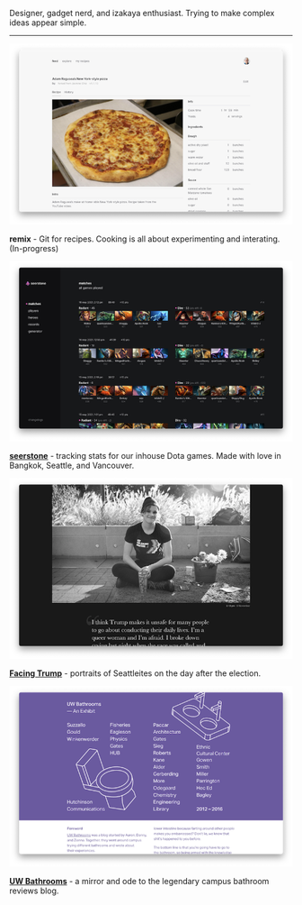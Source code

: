 Designer, gadget nerd, and izakaya enthusiast. Trying to make complex ideas appear simple.

***

![](/remix.png)

**remix** - Git for recipes. Cooking is all about experimenting and interating. (In-progress)

![](/seerstone.png)

[**seerstone**](https://seerstone.vercel.app) - tracking stats for our inhouse Dota games. Made with love in Bangkok, Seattle, and Vancouver.

![](/facingtrump.png)

[**Facing Trump**](https://www.facingtrump.com) - portraits of Seattleites on the day after the election.

![](/uwbathrooms.png)

[**UW Bathrooms**](https://uwbathrooms.netlify.app) - a mirror and ode to the legendary campus bathroom reviews blog.
